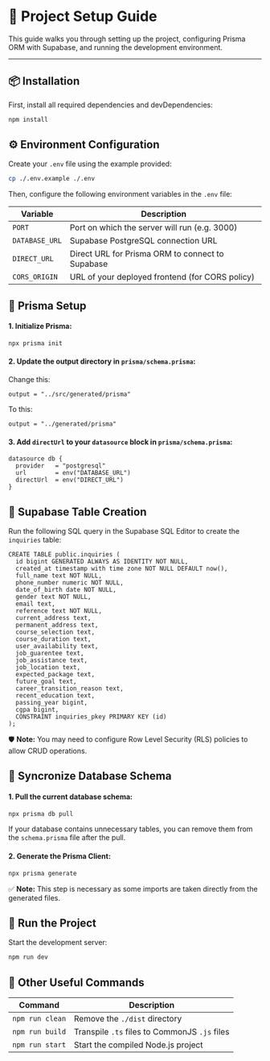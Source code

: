 # 🚀 Project Setup Guide

This guide walks you through setting up the project, configuring Prisma ORM with Supabase, and running the development environment.

---


## 📦 Installation

First, install all required dependencies and devDependencies:

```bash
npm install
```

## ⚙️ Environment Configuration

Create your `.env` file using the example provided:

```bash
cp ./.env.example ./.env
```

Then, configure the following environment variables in the `.env` file:

| Variable       | Description                                             |
|----------------|---------------------------------------------------------|
| `PORT`         | Port on which the server will run (e.g. 3000)           |
| `DATABASE_URL` | Supabase PostgreSQL connection URL                      |
| `DIRECT_URL`   | Direct URL for Prisma ORM to connect to Supabase        |
| `CORS_ORIGIN`  | URL of your deployed frontend (for CORS policy)         |

## 🔧 Prisma Setup

#### 1. Initialize **Prisma**:
```bash
npx prisma init
```

#### 2. Update the output directory in `prisma/schema.prisma`:

Change this:
```prisma
output = "../src/generated/prisma"
```

To this:
```prisma
output = "../generated/prisma"
```

#### 3. Add `directUrl` to your `datasource` block in `prisma/schema.prisma`:

```prisma
datasource db {
  provider   = "postgresql"
  url        = env("DATABASE_URL")
  directUrl  = env("DIRECT_URL")
}
```

## 🧩 Supabase Table Creation

Run the following SQL query in the Supabase SQL Editor to create the `inquiries` table:

``` postgresql
CREATE TABLE public.inquiries (
  id bigint GENERATED ALWAYS AS IDENTITY NOT NULL,
  created_at timestamp with time zone NOT NULL DEFAULT now(),
  full_name text NOT NULL,
  phone_number numeric NOT NULL,
  date_of_birth date NOT NULL,
  gender text NOT NULL,
  email text,
  reference text NOT NULL,
  current_address text,
  permanent_address text,
  course_selection text,
  course_duration text,
  user_availability text,
  job_guarentee text,
  job_assistance text,
  job_location text,
  expected_package text,
  future_goal text,
  career_transition_reason text,
  recent_education text,
  passing_year bigint,
  cgpa bigint,
  CONSTRAINT inquiries_pkey PRIMARY KEY (id)
);
```

🛡️ **Note:** You may need to configure Row Level Security (RLS) policies to allow CRUD operations.

## 🔄 Syncronize Database Schema

#### 1. Pull the current database schema:

```bash
npx prisma db pull
```

If your database contains unnecessary tables, you can remove them from the `schema.prisma` file after the pull.

#### 2. Generate the Prisma Client:

```bash
npx prisma generate
```

✅ **Note:** This step is necessary as some imports are taken directly from the generated files.

## 🚀 Run the Project

Start the development server:

```bash
npm run dev
```

## 🧹 Other Useful Commands

| Command           | Description                                     |
|-------------------|-------------------------------------------------|
| `npm run clean`   | Remove the `./dist` directory                   |
| `npm run build`   | Transpile `.ts` files to CommonJS `.js` files   |
| `npm run start`   | Start the compiled Node.js project              |
